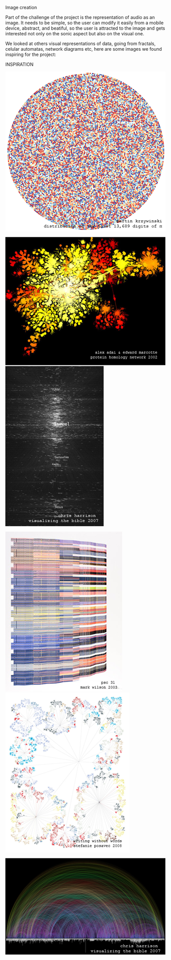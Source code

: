 Image creation

Part of the challenge of the project is the representation of audio as an image. It needs to be simple, so the user can modify it easily from a mobile device, abstract, and beatiful, so the user is attracted to the image and gets interested not only on the sonic aspect but also on the visual one.

We looked at others visual representations of data, going from fractals, celular automatas, network diagrams etc, here are some images we found inspiring for the project:
 


INSPIRATION

![Example Image](../project_images/insp1.png?raw=true "Example Image")

![Example Image](../project_images/insp2.jpg?raw=true "Example Image")
![Example Image](../project_images/insp3.jpg?raw=true "Example Image")

![Example Image](../project_images/insp4.jpg?raw=true "Example Image")
![Example Image](../project_images/insp5.jpg?raw=true "Example Image")

![Example Image](../project_images/insp6.jpg?raw=true "Example Image")


